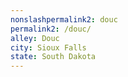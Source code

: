 ```yaml
---
﻿nonslashpermalink2: douc
permalink2: /douc/
alley: Douc
city: Sioux Falls
state: South Dakota
---
```

